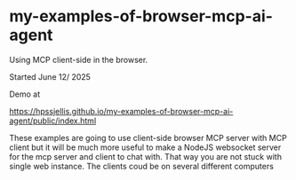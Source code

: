 # my-examples-of-browser-mcp-ai-agent
Using MCP client-side in the browser.

Started June 12/ 2025


Demo at 

https://hpssjellis.github.io/my-examples-of-browser-mcp-ai-agent/public/index.html



These examples are going to use client-side browser MCP server with MCP client but it will be much more useful to make a NodeJS websocket
server for the mcp server and client to chat with. That way you are not stuck with single web instance. The clients coud be on several different computers
